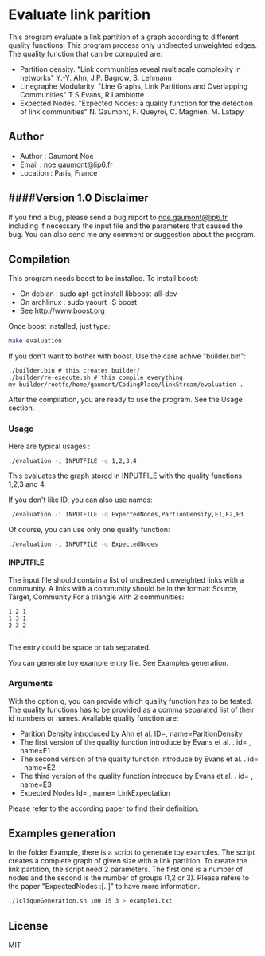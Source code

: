 Evaluate link parition
=========================
This program evaluate a link partition of a graph according to different quality functions.
This program process only undirected unweighted edges.
The quality function that can be computed are:

* Partition density.
"Link communities reveal multiscale complexity in networks"
Y.-Y. Ahn, J.P. Bagrow, S. Lehmann
* Linegraphe Modularity.
"Line Graphs, Link Partitions and Overlapping Communities"
T.S.Evans, R.Lambiotte
* Expected Nodes.
"Expected Nodes: a quality function for the detection of link communities"
N. Gaumont, F. Queyroi, C. Magnien, M. Latapy

Author
-------
* Author : Gaumont Noé
* Email    : noe.gaumont@lip6.fr
* Location : Paris, France

####Version 1.0
Disclaimer
-----------
If you find a bug, please send a bug report to noe.gaumont@lip6.fr
including if necessary the input file and the parameters that caused the bug.
You can also send me any comment or suggestion about the program.

Compilation
------------

This program needs boost to be installed.
To install boost:
* On debian : sudo apt-get install libboost-all-dev
* On archlinux : sudo yaourt -S boost
* See  http://www.boost.org

Once boost installed, just type:
```sh
make evaluation
```
If you don't want to bother with boost.
Use the care achive "builder.bin":

```
./builder.bin # this creates builder/
./builder/re-execute.sh # this compile everything
mv builder/rootfs/home/gaumont/CodingPlace/linkStream/evaluation .
```


After the compilation, you are ready to use the program.
See the Usage section.

### Usage
Here are typical usages :

```sh
./evaluation -i INPUTFILE -q 1,2,3,4
```
This evaluates the graph stored in INPUTFILE with the quality functions 1,2,3 and 4.

If you don't like ID, you can also use names:
```sh
./evaluation -i INPUTFILE -q ExpectedNodes,PartionDensity,E1,E2,E3
```

Of course, you can use only one quality function:
```sh
./evaluation -i INPUTFILE -q ExpectedNodes
```

#### INPUTFILE

The input file should contain a list of undirected unweighted links with a community.
A links with a community should be in the format: Source, Target, Community
For a triangle with 2 communities:
```
1 2 1
1 3 1
2 3 2
...

```
The entry could be space or tab separated.


You can generate toy example entry file. See Examples generation.

### Arguments

With the option q, you can provide which quality function has to be tested.
The quality functions has to be provided as a comma separated list of their id numbers or names.
Available quality function are:


* Parition Density introduced by Ahn et al. ID=, name=ParitionDensity
* The first version of the quality function introduce by Evans et al. . id= , name=E1
* The second version of the quality function introduce by Evans et al. . id= , name=E2
* The third version of the quality function introduce by Evans et al. . id= , name=E3
* Expected Nodes Id= , name= LinkExpectation

Please refer to the according paper to find their definition.


Examples generation
----------------------
In the folder Example, there is a script to generate toy examples.
The script creates a complete graph of given size with a link partition.
To create the link partition, the script need 2 parameters.
The first one is a number of nodes and the second is the number of groups (1,2 or 3).
Please refere to the paper "ExpectedNodes :[..]"  to have more information.
```sh
./1cliqueGeneration.sh 100 15 3 > example1.txt
```

License
--------

MIT
